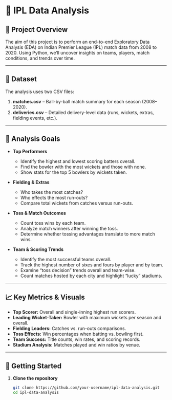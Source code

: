 # 🏏 IPL Data Analysis

## 📖 Project Overview  
The aim of this project is to perform an end-to-end Exploratory Data Analysis (EDA) on Indian Premier League (IPL) match data from 2008 to 2020. Using Python, we’ll uncover insights on teams, players, match conditions, and trends over time.

---

## 📂 Dataset  
The analysis uses two CSV files:
1. **matches.csv** – Ball-by-ball match summary for each season (2008–2020).  
2. **deliveries.csv** – Detailed delivery-level data (runs, wickets, extras, fielding events, etc.).

---

## 🎯 Analysis Goals  
- **Top Performers**  
  - Identify the highest and lowest scoring batters overall.  
  - Find the bowler with the most wickets and those with none.  
  - Show stats for the top 5 bowlers by wickets taken.  

- **Fielding & Extras**  
  - Who takes the most catches?  
  - Who effects the most run-outs?  
  - Compare total wickets from catches versus run-outs.  

- **Toss & Match Outcomes**  
  - Count toss wins by each team.  
  - Analyze match winners after winning the toss.  
  - Determine whether tossing advantages translate to more match wins.  

- **Team & Scoring Trends**  
  - Identify the most successful teams overall.  
  - Track the highest number of sixes and fours by player and by team.  
  - Examine “toss decision” trends overall and team-wise.  
  - Count matches hosted by each city and highlight “lucky” stadiums.  

---

## 📈 Key Metrics & Visuals  
- **Top Scorer:** Overall and single-inning highest run scorers.  
- **Leading Wicket-Taker:** Bowler with maximum wickets per season and overall.  
- **Fielding Leaders:** Catches vs. run-outs comparisons.  
- **Toss Effects:** Win percentages when batting vs. bowling first.  
- **Team Success:** Title counts, win rates, and scoring records.  
- **Stadium Analysis:** Matches played and win ratios by venue.  

---

## 🚀 Getting Started

1. **Clone the repository**  
   ```bash
   git clone https://github.com/your-username/ipl-data-analysis.git
   cd ipl-data-analysis
